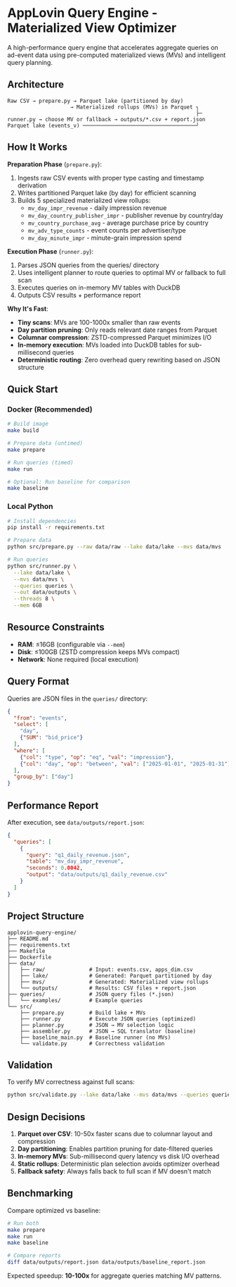 # AppLovin Query Engine - Materialized View Optimizer

A high-performance query engine that accelerates aggregate queries on ad-event data using pre-computed materialized views (MVs) and intelligent query planning.

## Architecture

```
Raw CSV → prepare.py → Parquet lake (partitioned by day)
                    → Materialized rollups (MVs) in Parquet ┐
                                                            ├─ runner.py → choose MV or fallback → outputs/*.csv + report.json
Parquet lake (events_v) ────────────────────────────────────┘
```

## How It Works

**Preparation Phase** (`prepare.py`):
1. Ingests raw CSV events with proper type casting and timestamp derivation
2. Writes partitioned Parquet lake (by day) for efficient scanning
3. Builds 5 specialized materialized view rollups:
   - `mv_day_impr_revenue` - daily impression revenue
   - `mv_day_country_publisher_impr` - publisher revenue by country/day
   - `mv_country_purchase_avg` - average purchase price by country
   - `mv_adv_type_counts` - event counts per advertiser/type
   - `mv_day_minute_impr` - minute-grain impression spend

**Execution Phase** (`runner.py`):
1. Parses JSON queries from the queries/ directory
2. Uses intelligent planner to route queries to optimal MV or fallback to full scan
3. Executes queries on in-memory MV tables with DuckDB
4. Outputs CSV results + performance report

**Why It's Fast**:
- **Tiny scans**: MVs are 100-1000x smaller than raw events
- **Day partition pruning**: Only reads relevant date ranges from Parquet
- **Columnar compression**: ZSTD-compressed Parquet minimizes I/O
- **In-memory execution**: MVs loaded into DuckDB tables for sub-millisecond queries
- **Deterministic routing**: Zero overhead query rewriting based on JSON structure

## Quick Start

### Docker (Recommended)

```bash
# Build image
make build

# Prepare data (untimed)
make prepare

# Run queries (timed)
make run

# Optional: Run baseline for comparison
make baseline
```

### Local Python

```bash
# Install dependencies
pip install -r requirements.txt

# Prepare data
python src/prepare.py --raw data/raw --lake data/lake --mvs data/mvs

# Run queries
python src/runner.py \
  --lake data/lake \
  --mvs data/mvs \
  --queries queries \
  --out data/outputs \
  --threads 8 \
  --mem 6GB
```

## Resource Constraints

- **RAM**: ≤16GB (configurable via `--mem`)
- **Disk**: ≤100GB (ZSTD compression keeps MVs compact)
- **Network**: None required (local execution)

## Query Format

Queries are JSON files in the `queries/` directory:

```json
{
  "from": "events",
  "select": [
    "day",
    {"SUM": "bid_price"}
  ],
  "where": [
    {"col": "type", "op": "eq", "val": "impression"},
    {"col": "day", "op": "between", "val": ["2025-01-01", "2025-01-31"]}
  ],
  "group_by": ["day"]
}
```

## Performance Report

After execution, see `data/outputs/report.json`:

```json
{
  "queries": [
    {
      "query": "q1_daily_revenue.json",
      "table": "mv_day_impr_revenue",
      "seconds": 0.0042,
      "output": "data/outputs/q1_daily_revenue.csv"
    }
  ]
}
```

## Project Structure

```
applovin-query-engine/
├── README.md
├── requirements.txt
├── Makefile
├── Dockerfile
├── data/
│   ├── raw/              # Input: events.csv, apps_dim.csv
│   ├── lake/             # Generated: Parquet partitioned by day
│   ├── mvs/              # Generated: Materialized view rollups
│   └── outputs/          # Results: CSV files + report.json
├── queries/              # JSON query files (*.json)
│   └── examples/         # Example queries
└── src/
    ├── prepare.py        # Build lake + MVs
    ├── runner.py         # Execute JSON queries (optimized)
    ├── planner.py        # JSON → MV selection logic
    ├── assembler.py      # JSON → SQL translator (baseline)
    ├── baseline_main.py  # Baseline runner (no MVs)
    └── validate.py       # Correctness validation
```

## Validation

To verify MV correctness against full scans:

```bash
python src/validate.py --lake data/lake --mvs data/mvs --queries queries
```

## Design Decisions

1. **Parquet over CSV**: 10-50x faster scans due to columnar layout and compression
2. **Day partitioning**: Enables partition pruning for date-filtered queries
3. **In-memory MVs**: Sub-millisecond query latency vs disk I/O overhead
4. **Static rollups**: Deterministic plan selection avoids optimizer overhead
5. **Fallback safety**: Always falls back to full scan if MV doesn't match

## Benchmarking

Compare optimized vs baseline:

```bash
# Run both
make prepare
make run
make baseline

# Compare reports
diff data/outputs/report.json data/outputs/baseline_report.json
```

Expected speedup: **10-100x** for aggregate queries matching MV patterns.
